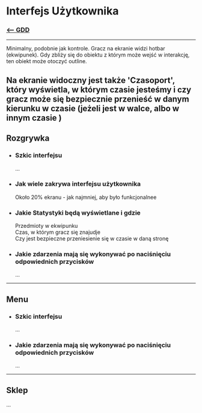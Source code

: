 # Interfejs Użytkownika
### [<-- GDD](/GDD/GDD.md)

---
Minimalny, podobnie jak kontrole.
Gracz na ekranie widzi hotbar (ekwipunek).
Gdy zbliży się do obiektu z którym może wejść w interakcję, ten obiekt może otoczyć outline.

Na ekranie widoczny jest także 'Czasoport', który wyświetla, w którym czasie jesteśmy i czy gracz może się bezpiecznie przenieść w danym kierunku w czasie (jeżeli jest w walce, albo w innym czasie )
---

## Rozgrywka
- ### Szkic interfejsu
  ...
- ### Jak wiele zakrywa interfejsu użytkownika
  Około 20% ekranu - jak najmniej, aby było funkcjonalnee
- ### Jakie Statystyki będą wyświetlane i gdzie
  Przedmioty w ekwipunku  
  Czas, w którym gracz się znajudje  
  Czy jest bezpieczne przeniesienie się w czasie w daną stronę
- ### Jakie zdarzenia mają się wykonywać po naciśnięciu odpowiednich przycisków
  ...

---

## Menu

- ### Szkic interfejsu
  ...
- ### Jakie zdarzenia mają się wykonywać po naciśnięciu odpowiednich przycisków
  ...

---

## Sklep

...